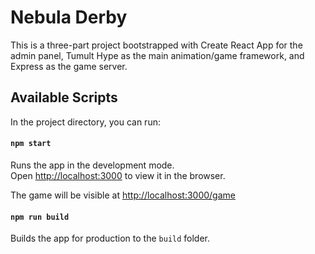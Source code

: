 # Nebula Derby

This is a three-part project bootstrapped with Create React App for the admin panel, Tumult Hype as the main animation/game framework, and Express as the game server.

## Available Scripts

In the project directory, you can run:

#### `npm start`
Runs the app in the development mode.<br>
Open [http://localhost:3000](http://localhost:3000) to view it in the browser.

The game will be visible at
[http://localhost:3000/game](http://localhost:3000/game)


#### `npm run build`
Builds the app for production to the `build` folder.

